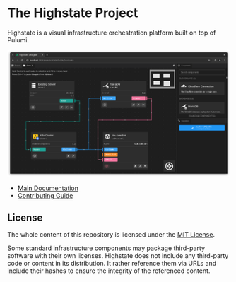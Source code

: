 # The Highstate Project

Highstate is a visual infrastructure orchestration platform built on top of Pulumi.

![](assets/designer.png)

- [Main Documentation](https://highstate.io)
- [Contributing Guide](CONTRIBUTING.md)

## License

The whole content of this repository is licensed under the [MIT License](LICENSE).

Some standard infrastructure components may package third-party software with their own licenses.
Highstate does not include any third-party code or content in its distribution.
It rather reference them via URLs and include their hashes to ensure the integrity of the referenced content.
